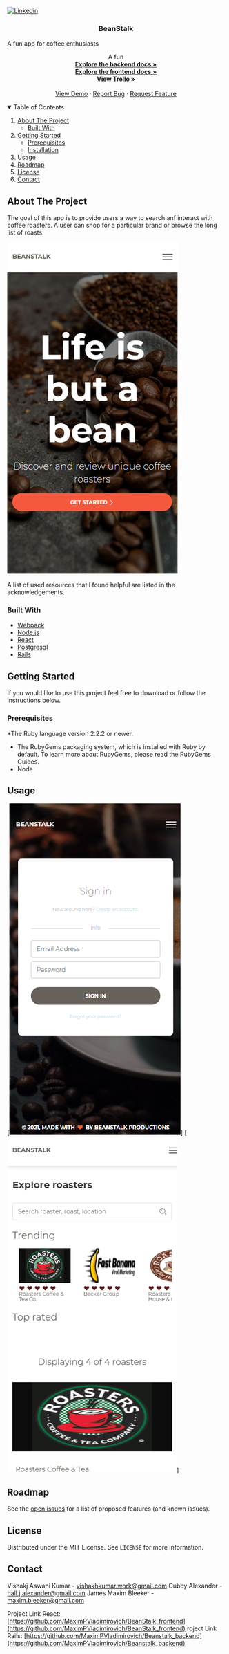 
<!--
*** Thanks for checking out my project. If you have a suggestion
*** that would make this better, please fork the repo and create a pull request
*** or open an issue with the tag "enhancement".
*** Thanks again! 
-->

<!-- PROJECT SHIELDS -->
<!--
*** I'm using markdown "reference style" links for readability.
*** Reference links are enclosed in brackets [ ] instead of parentheses ( ).
*** See the bottom of this document for the declaration of the reference variables
*** for contributors-url, forks-url, etc. This is an optional, concise syntax you may use.
*** https://www.markdownguide.org/basic-syntax/#reference-style-links
-->

[![Linkedin][linkedin-shield]][linkedin-url]

<!-- PROJECT LOGO -->

  <h3 align="center">BeanStalk</h3>
A fun app for coffee enthusiasts
  <p align="center">
   A fun 
    <br />
    <a href="https://github.com/MaximPVladimirovich/Beanstalk_backend"><strong>Explore the backend docs »</strong></a>
    <br />
   <a href="https://github.com/MaximPVladimirovich/BeanStalk_frontend"><strong>Explore the frontend docs »</strong></a>
    <br />
  <a href="https://trello.com/b/WisyCCSO/mvp-user-stories"><strong>View Trello »</strong></a>
    <br />
    <br />
    <a href="https://beanstalk-app.herokuapp.com/">View Demo</a>
    ·
    <a href="https://github.com/MaximPVladimirovich/BeanStalk_frontend">Report Bug</a>
    ·
    <a href="https://github.com/MaximPVladimirovich/BeanStalk_frontend">Request Feature</a>
  <br />
</p>



<!-- TABLE OF CONTENTS -->
<details open="open">
  <summary>Table of Contents</summary>
  <ol>
    <li>
      <a href="#about-the-project">About The Project</a>
      <ul>
        <li><a href="#built-with">Built With</a></li>
      </ul>
    </li>
    <li>
      <a href="#getting-started">Getting Started</a>
      <ul>
        <li><a href="#prerequisites">Prerequisites</a></li>
        <li><a href="#installation">Installation</a></li>
      </ul>
    </li>
    <li><a href="#usage">Usage</a></li>
    <li><a href="#roadmap">Roadmap</a></li>
    <li><a href="#license">License</a></li>
    <li><a href="#contact">Contact</a></li>
   
  </ol>
</details>



<!-- ABOUT THE PROJECT -->
## About The Project



The goal of this app is to provide users a way to search anf interact with coffee roasters. A user can shop for a particular brand or browse the long list of roasts.

[![Product Name Screen Shot][product-screenshot]](https://example.com)

A list of used resources that I found helpful are listed in the acknowledgements.

### Built With

* [Webpack](https://webpack.js.org/)
* [Node.js](https://nodejs.org/en/)
* [React](https://reactjs.org/)
* [Postgresql](https://www.postgresql.org/)
* [Rails](https://rubyonrails.org/)


<!-- GETTING STARTED -->
## Getting Started

If you would like to use this project feel free to download or follow the instructions below.

### Prerequisites

*The Ruby language version 2.2.2 or newer.
* The RubyGems packaging system, which is installed with Ruby by default. To learn more about RubyGems, please read the RubyGems Guides.
* Node


<!-- USAGE EXAMPLES -->
## Usage


[![Product Name Screen Shot][usage-screenshot1]]
[![Product Name Screen Shot][usage-screenshot2]]






<!-- ROADMAP -->
## Roadmap

See the [open issues](https://github.com/MaximPVladimirovich/BeanStalk_frontend/issues) for a list of proposed features (and known issues).





<!-- LICENSE -->
## License

Distributed under the MIT License. See `LICENSE` for more information.



<!-- CONTACT -->
## Contact

Vishakj Aswani Kumar - vishakhkumar.work@gmail.com
Cubby Alexander - hall.j.alexander@gmail.com
James Maxim Bleeker - maxim.bleeker@gmail.com

Project Link React: [https://github.com/MaximPVladimirovich/BeanStalk_frontend](https://github.com/MaximPVladimirovich/BeanStalk_frontend)
roject Link Rails: [https://github.com/MaximPVladimirovich/Beanstalk_backend](https://github.com/MaximPVladimirovich/Beanstalk_backend)




<!-- MARKDOWN LINKS & IMAGES -->
<!-- https://www.markdownguide.org/basic-syntax/#reference-style-links -->
[usage-screenshot1]: readme.img/b3.png
[usage-screenshot2]: readme.img/b4.png
[issues-shield]: https://img.shields.io/github/issues/othneildrew/Best-README-Template.svg?style=for-the-badge
[issues-url]: https://github.com/othneildrew/Best-README-Template/issues
[linkedin-shield]: https://img.shields.io/badge/-LinkedIn-black.svg?style=for-the-badge&logo=linkedin&colorB=555
[linkedin-url]: https://www.linkedin.com/in/james-maxim-vladimirovich/
[product-screenshot]: readme.img/b2.png
